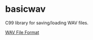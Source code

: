 basicwav
========

C99 library for saving/loading WAV files.

[WAV File Format](https://github.com/voidqk/basicwav/blob/master/docs/wav.md)
